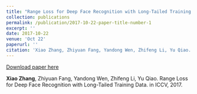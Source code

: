 ```yaml
---
title: "Range Loss for Deep Face Recognition with Long-Tailed Training Data"
collection: publications
permalink: /publication/2017-10-22-paper-title-number-1
excerpt: ''
date: 2017-10-22
venue: 'Oct 22'
paperurl: ''
citation: 'Xiao Zhang, Zhiyuan Fang, Yandong Wen, Zhifeng Li, Yu Qiao. Range Loss for Deep Face Recognition with Long-Tailed Training Data. in ICCV, 2017.'
---
```



[Download paper here](http://dukechris.github.io/files/range.pdf)

**Xiao Zhang**, Zhiyuan Fang, Yandong Wen, Zhifeng Li, Yu Qiao. Range Loss for Deep Face Recognition with Long-Tailed Training Data. in ICCV, 2017.